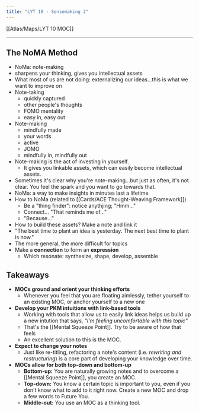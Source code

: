 ```yaml
---
title: "LYT 10 - Sensemaking 2"
---
```


[[Atlas/Maps/LYT 10 MOC]]

---

## The NoMA Method
- NoMa: note-making
- sharpens your thinking, gives you intellectual assets
- What most of us are not doing: externalizing our ideas...this is what we want to improve on
- Note-taking
	- quickly captured
	- other people's thoughts
	- FOMO mentality
	- easy in, easy out
- Note-making
	- mindfully made 
	- your words
	- active
	- JOMO
	- mindfully in, mindfully out
- Note-making is the act of investing in yourself.
	- It gives you linkable assets, which can easily become intellectual assets.
- Sometimes it's clear why you're note-making...but just as often, it's not clear. You feel the spark and you want to go towards that.
- NoMa: a way to make insights in minutes last a lifetime
- How to NoMa (related to [[Cards/ACE Thought-Weaving Framework]])
	- Be a "thing finder": notice anythjing; "Hmm..."
	- Connect... "That reminds me of..."
	- "Because..."
- How to build these assets? Make a note and link it
- "The best time to plant an idea is yesterday. The next best time to plant is now."
- The more general, the more difficult for topics
- Make a **connection** to form an **expression**
	- Which resonate: synthesize, shape, develop, assemble

## Takeaways
- **MOCs ground and orient your thinking efforts**
	- Whenever you feel that you are floating aimlessly, tether yourself to an existing MOC, or anchor yourself to a new one
- **Develop your PKM intuitions with link-based tools**
	- Working with tools that allow us to easily link ideas helps us build up a new intution that says, *"I'm feeling uncomfortable with this topic"*
	- That's the [[Mental Squeeze Point]]. Try to be aware of how that feels
	- An excellent solution to this is the MOC.
- **Expect to change your notes**
	- Just like re-titling, refactoring a note's content (i.e. *rewriting and restructuring*) is a core part of developing your knowledge over time.
- **MOCs allow for both top-down and bottom-up**
	- **Bottom-up:** You are naturally growing notes and to overcome a [[Mental Squeeze Point]], you create an MOC.
	- **Top-down:** You know a certain topic is important to you, even if you don't know what to add to it right now. Create a new MOC and drop a few words to Future You.
	- **Middle-out:** You use an MOC as a thinking tool.